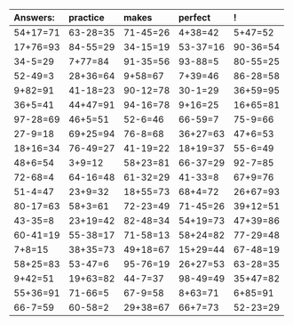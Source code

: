 | Answers: | practice | makes | perfect | ! |
| :--- | :--- | :--- | :--- | :--- |
| 54+17=71 | 63-28=35 | 71-45=26 | 4+38=42 | 5+47=52 | 
| 17+76=93 | 84-55=29 | 34-15=19 | 53-37=16 | 90-36=54 | 
| 34-5=29 | 7+77=84 | 91-35=56 | 93-88=5 | 80-55=25 | 
| 52-49=3 | 28+36=64 | 9+58=67 | 7+39=46 | 86-28=58 | 
| 9+82=91 | 41-18=23 | 90-12=78 | 30-1=29 | 36+59=95 | 
| 36+5=41 | 44+47=91 | 94-16=78 | 9+16=25 | 16+65=81 | 
| 97-28=69 | 46+5=51 | 52-6=46 | 66-59=7 | 75-9=66 | 
| 27-9=18 | 69+25=94 | 76-8=68 | 36+27=63 | 47+6=53 | 
| 18+16=34 | 76-49=27 | 41-19=22 | 18+19=37 | 55-6=49 | 
| 48+6=54 | 3+9=12 | 58+23=81 | 66-37=29 | 92-7=85 | 
| 72-68=4 | 64-16=48 | 61-32=29 | 41-33=8 | 67+9=76 | 
| 51-4=47 | 23+9=32 | 18+55=73 | 68+4=72 | 26+67=93 | 
| 80-17=63 | 58+3=61 | 72-23=49 | 71-45=26 | 39+12=51 | 
| 43-35=8 | 23+19=42 | 82-48=34 | 54+19=73 | 47+39=86 | 
| 60-41=19 | 55-38=17 | 71-58=13 | 58+24=82 | 77-29=48 | 
| 7+8=15 | 38+35=73 | 49+18=67 | 15+29=44 | 67-48=19 | 
| 58+25=83 | 53-47=6 | 95-76=19 | 26+27=53 | 63-28=35 | 
| 9+42=51 | 19+63=82 | 44-7=37 | 98-49=49 | 35+47=82 | 
| 55+36=91 | 71-66=5 | 67-9=58 | 8+63=71 | 6+85=91 | 
| 66-7=59 | 60-58=2 | 29+38=67 | 66+7=73 | 52-23=29 | 
